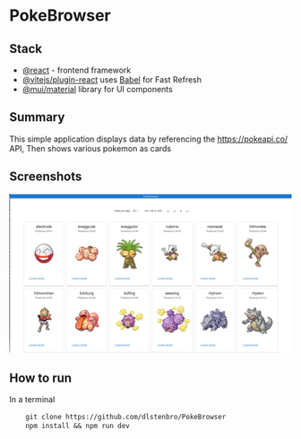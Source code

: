 # PokeBrowser 
## Stack
- [@react](https://react.dev/) - frontend framework
- [@vitejs/plugin-react](https://github.com/vitejs/vite-plugin-react/blob/main/packages/plugin-react/README.md) uses [Babel](https://babeljs.io/) for Fast Refresh
- [@mui/material](https://mui.com/material-ui/getting-started/installation/) library for UI components

## Summary
This simple application displays data by referencing the https://pokeapi.co/ API, Then shows various pokemon as cards

## Screenshots
![screenshot1](./screenshots/pokebrowser.png)

## How to run
In a terminal
``` 
    git clone https://github.com/dlstenbro/PokeBrowser
    npm install && npm run dev
```
